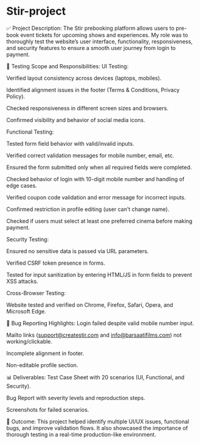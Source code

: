 # Stir-project
✅ Project Description:
The Stir prebooking platform allows users to pre-book event tickets for upcoming shows and experiences. My role was to thoroughly test the website’s user interface, functionality, responsiveness, and security features to ensure a smooth user journey from login to payment.

🧪 Testing Scope and Responsibilities:
UI Testing:

Verified layout consistency across devices (laptops, mobiles).

Identified alignment issues in the footer (Terms & Conditions, Privacy Policy).

Checked responsiveness in different screen sizes and browsers.

Confirmed visibility and behavior of social media icons.

Functional Testing:

Tested form field behavior with valid/invalid inputs.

Verified correct validation messages for mobile number, email, etc.

Ensured the form submitted only when all required fields were completed.

Checked behavior of login with 10-digit mobile number and handling of edge cases.

Verified coupon code validation and error message for incorrect inputs.

Confirmed restriction in profile editing (user can't change name).

Checked if users must select at least one preferred cinema before making payment.

Security Testing:

Ensured no sensitive data is passed via URL parameters.

Verified CSRF token presence in forms.

Tested for input sanitization by entering HTML/JS in form fields to prevent XSS attacks.

Cross-Browser Testing:

Website tested and verified on Chrome, Firefox, Safari, Opera, and Microsoft Edge.

🐞 Bug Reporting Highlights:
Login failed despite valid mobile number input.

Mailto links (support@createstir.com and info@barsaatifilms.com) not working/clickable.

Incomplete alignment in footer.

Non-editable profile section.

📊 Deliverables:
Test Case Sheet with 20 scenarios (UI, Functional, and Security).

Bug Report with severity levels and reproduction steps.

Screenshots for failed scenarios.

🎯 Outcome:
This project helped identify multiple UI/UX issues, functional bugs, and improve validation flows. It also showcased the importance of thorough testing in a real-time production-like environment.
